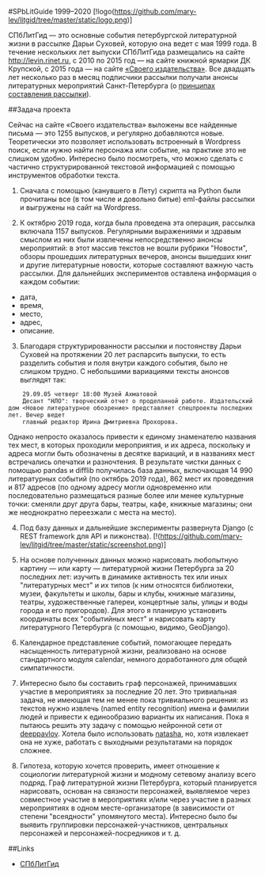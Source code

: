 #SPbLitGuide 1999–2020
[!logo(https://github.com/mary-lev/litgid/tree/master/static/logo.png)]

СПбЛитГид — это основные события петербургской литературной жизни в рассылке Дарьи Суховей, которую она ведет с мая 1999 года. В течение нескольких лет выпуски СПбЛитГида размещались на сайте http://levin.rinet.ru, с 2010 по 2015 год — на сайте книжной ярмарки ДК Крупской, с 2015 года — на сайте [«Своего издательства»](https://isvoe.ru). Все двадцать лет несколько раз в месяц подписчики рассылки получали анонсы литературных мероприятий Санкт-Петербурга (о [принципах составления рассылки](http://isvoe.ru/spblitgid/sample-page/)).

##Задача проекта

Сейчас на сайте «Своего издательства» выложены все найденные письма — это 1255 выпусков, и регулярно добавляются новые. Теоретически это позволяет использовать встроенный в Wordpress поиcк, если нужно найти персонажа или событие, на практике это не слишком удобно. Интересно было посмотреть, что можно сделать с частично структурированной текстовой информацией с помощью инструментов обработки текста.

1. Сначала с помощью (канувшего в Лету) скрипта на Python были прочитаны все (в том числе и довольно битые) eml-файлы рассылки и выгружены на сайт на Wordpress.

2. К октябрю 2019 года, когда была проведена эта операция, рассылка включала 1157 выпусков. Регулярными выражениями и здравым смыслом из них были извлечены непосредственно анонсы мероприятий: в этот массив текстов не вошли рубрики "Новости", обзоры прошедших литературных вечеров, анонсы вышедших книг и другие литературные новости, которые составляют важную часть рассылки. Для дальнейших экспериментов оставлена информация о каждом событии: 
* дата,
* время,
* место,
* адрес,
* описание.

3. Благодаря структурированности рассылки и постоянству Дарьи Суховей на протяжении 20 лет распарсить выпуски, то есть разделить события и поля внутри каждого события, было не слишком трудно. С небольшими вариациями тексты анонсов выглядят так:
```
	29.09.05 четверг 18:00 Музей Ахматовой
	Десант "НЛО": творческий отчет о проделанной работе. Издательский дом <Новое литературное обозрение> представляет спецпроекты последних лет. Вечер ведет
	главный редактор Ирина Дмитриевна Прохорова.
```
Однако непросто оказалось привести к единому знаменателю названия тех мест, в которых проходили мероприятия, и их адреса, поскольку и адреса могли быть обозначены в десятке вариаций, и в названиях мест встречались опечатки и разночтения. В результате чистки данных c помощью pandas и difflib получилась база данных, включающая 14 990 литературных событий (по октябрь 2019 года), 862 мест их проведения и 817 адресов (по одному адресу могли одновременно или последовательно размещаться разные более или менее культурные точки: сменяли друг друга бары, театры, кафе, книжные магазины; они же неоднократно переезжали с места на место).

4. Под базу данных и дальнейшие эксперименты развернута Django (c REST framework для API и пижонства).
[!(https://github.com/mary-lev/litgid/tree/master/static/screenshot.png)]

5. На основе полученных данных можно нарисовать любопытную картину — или карту — литературной жизни Петербурга за 20 последних лет: изучить в динамике активность тех или иных "литературных мест" и их типов (к ним относятся библиотеки, музеи, факультеты и школы, бары и клубы, книжные магазины, театры, художественные галереи, концертные залы, улицы и воды города и его пригородов). Для этого я планирую установить координаты всех "событийных мест" и нарисовать карту литературного Петербурга (с помощью, видимо, GeoDjango).

6. Календарное представление событий, помогающее передать насыщенность литературной жизни, реализовано на основе стандартного модуля calendar, немного доработанного для общей симпатичности.

7. Интересно было бы составить граф персонажей, принимавших участие в мероприятиях за последние 20 лет. Это тривиальная задача, не имеющая тем не менее пока тривиального решения: из текстов нужно извлечь (named entity recognition) имена и фамилии людей и привести к единообразию варианты их написания. Пока я пытаюсь решить эту задачу с помощью нейронной сети от [deeppavlov](https://github.com/deepmipt/DeepPavlov). Хотела было использовать [natasha](), но, хотя извлекает она не хуже, работать с выходными результатами на порядок сложнее.

8. Гипотеза, которую хочется проверить, имеет отношение к социологии литературной жизни и модному сетевому анализу всего подряд. Граф литературной жизни Петербурга, который планируется нарисовать, основан на связности персонажей, выявляемое через совместное участие в мероприятиях и/или через участие в разных мероприятиях в одном месте-организаторе (в зависимости от степени "всеядности" упомянутого места). Интересно было бы выявить группировки персонажей-участников, центральных персонажей и персонажей-посредников и т. д.  

##Links
* [СПбЛитГид](http://isvoe.ru/spblitgid/)
